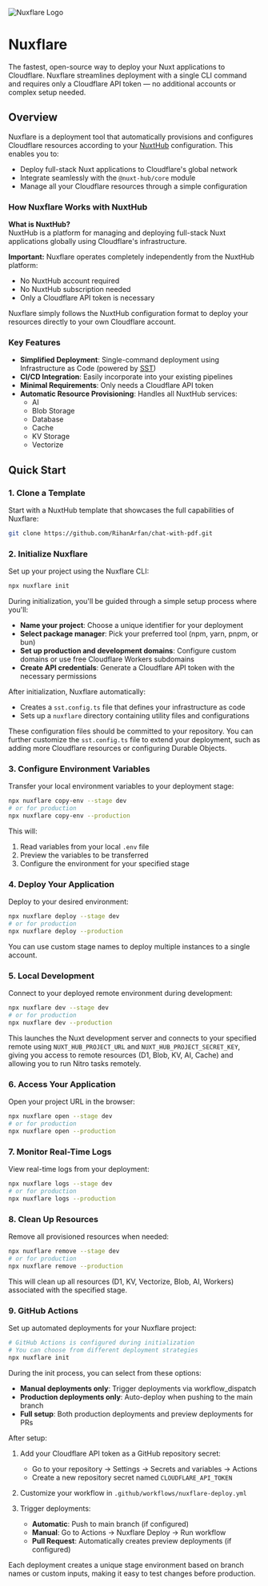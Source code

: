 ![Nuxflare Logo](https://nuxflare.com/pwa-192x192.png)

# Nuxflare

The fastest, open-source way to deploy your Nuxt applications to Cloudflare.
Nuxflare streamlines deployment with a single CLI command and requires only a Cloudflare API token — no additional accounts or complex setup needed.

## Overview

Nuxflare is a deployment tool that automatically provisions and configures Cloudflare resources according to your [NuxtHub](https://hub.nuxt.com) configuration. This enables you to:

- Deploy full-stack Nuxt applications to Cloudflare's global network
- Integrate seamlessly with the `@nuxt-hub/core` module
- Manage all your Cloudflare resources through a simple configuration

### How Nuxflare Works with NuxtHub

**What is NuxtHub?**  
NuxtHub is a platform for managing and deploying full-stack Nuxt applications globally using Cloudflare's infrastructure.

**Important:** Nuxflare operates completely independently from the NuxtHub platform:

- No NuxtHub account required
- No NuxtHub subscription needed
- Only a Cloudflare API token is necessary

Nuxflare simply follows the NuxtHub configuration format to deploy your resources directly to your own Cloudflare account.

### Key Features

- **Simplified Deployment**: Single-command deployment using Infrastructure as Code (powered by [SST](https://sst.dev))
- **CI/CD Integration**: Easily incorporate into your existing pipelines
- **Minimal Requirements**: Only needs a Cloudflare API token
- **Automatic Resource Provisioning**: Handles all NuxtHub services:
  - AI
  - Blob Storage
  - Database
  - Cache
  - KV Storage
  - Vectorize

## Quick Start

### 1. Clone a Template

Start with a NuxtHub template that showcases the full capabilities of Nuxflare:

```bash
git clone https://github.com/RihanArfan/chat-with-pdf.git
```

### 2. Initialize Nuxflare

Set up your project using the Nuxflare CLI:

```bash
npx nuxflare init
```

During initialization, you'll be guided through a simple setup process where you'll:

- **Name your project**: Choose a unique identifier for your deployment
- **Select package manager**: Pick your preferred tool (npm, yarn, pnpm, or bun)
- **Set up production and development domains**: Configure custom domains or use free Cloudflare Workers subdomains
- **Create API credentials**: Generate a Cloudflare API token with the necessary permissions

After initialization, Nuxflare automatically:

- Creates a `sst.config.ts` file that defines your infrastructure as code
- Sets up a `nuxflare` directory containing utility files and configurations

These configuration files should be committed to your repository. You can further customize the `sst.config.ts` file to extend your deployment, such as adding more Cloudflare resources or configuring Durable Objects.

### 3. Configure Environment Variables

Transfer your local environment variables to your deployment stage:

```bash
npx nuxflare copy-env --stage dev
# or for production
npx nuxflare copy-env --production
```

This will:

1. Read variables from your local `.env` file
2. Preview the variables to be transferred
3. Configure the environment for your specified stage

### 4. Deploy Your Application

Deploy to your desired environment:

```bash
npx nuxflare deploy --stage dev
# or for production
npx nuxflare deploy --production
```

You can use custom stage names to deploy multiple instances to a single account.

### 5. Local Development

Connect to your deployed remote environment during development:

```bash
npx nuxflare dev --stage dev
# or for production
npx nuxflare dev --production
```

This launches the Nuxt development server and connects to your specified remote using `NUXT_HUB_PROJECT_URL` and `NUXT_HUB_PROJECT_SECRET_KEY`, giving you access to remote resources (D1, Blob, KV, AI, Cache) and allowing you to run Nitro tasks remotely.

### 6. Access Your Application

Open your project URL in the browser:

```bash
npx nuxflare open --stage dev
# or for production
npx nuxflare open --production
```

### 7. Monitor Real-Time Logs

View real-time logs from your deployment:

```bash
npx nuxflare logs --stage dev
# or for production
npx nuxflare logs --production
```

### 8. Clean Up Resources

Remove all provisioned resources when needed:

```bash
npx nuxflare remove --stage dev
# or for production
npx nuxflare remove --production
```

This will clean up all resources (D1, KV, Vectorize, Blob, AI, Workers) associated with the specified stage.

### 9. GitHub Actions

Set up automated deployments for your Nuxflare project:

```bash
# GitHub Actions is configured during initialization
# You can choose from different deployment strategies
npx nuxflare init
```

During the init process, you can select from these options:

- **Manual deployments only**: Trigger deployments via workflow_dispatch
- **Production deployments only**: Auto-deploy when pushing to the main branch
- **Full setup**: Both production deployments and preview deployments for PRs

After setup:

1. Add your Cloudflare API token as a GitHub repository secret:

   - Go to your repository → Settings → Secrets and variables → Actions
   - Create a new repository secret named `CLOUDFLARE_API_TOKEN`

2. Customize your workflow in `.github/workflows/nuxflare-deploy.yml`

3. Trigger deployments:
   - **Automatic**: Push to main branch (if configured)
   - **Manual**: Go to Actions → Nuxflare Deploy → Run workflow
   - **Pull Request**: Automatically creates preview deployments (if configured)

Each deployment creates a unique stage environment based on branch names or custom inputs, making it easy to test changes before production.

